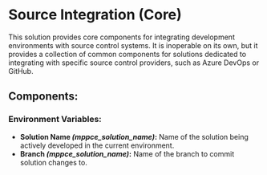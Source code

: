 # Source Integration (Core)

This solution provides core components for integrating development environments with source control systems. It is inoperable on its own, but it provides a collection of common components for solutions dedicated to integrating with specific source control providers, such as Azure DevOps or GitHub.

## Components:

### Environment Variables:

- **Solution Name _(mppce_solution_name)_:** Name of the solution being actively developed in the current environment.
- **Branch _(mppce_solution_name)_:** Name of the branch to commit solution changes to.
